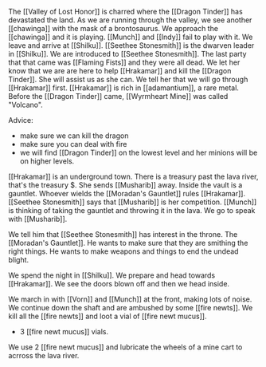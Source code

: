 The [[Valley of Lost Honor]] is charred where the [[Dragon Tinder]] has devastated the land. As we are running through the valley, we see another [[chawinga]] with the mask of a brontosaurus. We approach the [[chawinga]] and it is playing. [[Munch]] and [[Indy]] fail to play with it. We leave and arrive at [[Shilku]]. [[Seethee Stonesmith]] is the dwarven leader in [[Shilku]]. 
We are introduced to [[Seethee Stonesmith]]. The last party that that came was [[Flaming Fists]] and they were all dead. We let her know that we are are here to help [[Hrakamar]] and kill the [[Dragon Tinder]]. She will assist us as she can. We tell her that we will go through [[Hrakamar]] first. [[Hrakamar]] is rich in [[adamantium]], a rare metal. Before the [[Dragon Tinder]] came, [[Wyrmheart Mine]] was called "Volcano". 

Advice:
- make sure we can kill the dragon
- make sure you can deal with fire
- we will find [[Dragon Tinder]] on the lowest level and her minions will be on higher levels.

[[Hrakamar]] is an underground town. There is a treasury past the lava river, that's the treasury $. She sends [[Musharib]] away. Inside the vault is a gauntlet. Whoever wields the [[Moradan's Gauntlet]] rules [[Hrakamar]]. [[Seethee Stonesmith]] says that [[Musharib]] is her competition. [[Munch]] is thinking of taking the gauntlet and throwing it in the lava. We go to speak with [[Musharib]].

We tell him that [[Seethee Stonesmith]] has interest in the throne. The [[Moradan's Gauntlet]]. He wants to make sure that they are smithing the right things. He wants to make weapons and things to end the undead blight.

We spend the night in [[Shilku]]. We prepare and head towards [[Hrakamar]]. We see the doors blown off and then we head inside. 

We march in with [[Vorn]] and [[Munch]] at the front, making lots of noise. We continue down the shaft and are ambushed by some [[fire newts]]. We kill all the [[fire newts]] and loot a vial of [[fire newt mucus]].

 - 3 [[fire newt mucus]] vials.

We use 2 [[fire newt mucus]] and lubricate the wheels of a mine cart to acrross the lava river.